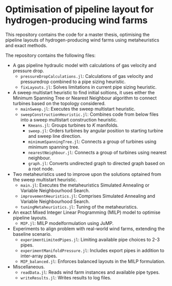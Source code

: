 # Optimisation of pipeline layout for hydrogen-producing wind farms

This repository contains the code for a master thesis, optimising the pipeline layouts of hydrogen-producing wind farms using metaheuristics and exact methods. 

The repository contains the following files: 
* A gas pipeline hydraulic model with calculations of gas velocity and pressure drop.
    * `pressureDropCalculations.jl`: Calculations of gas velocity and pressuredrop combined to a pipe sizing heuristic.
    * `fixLayouts.jl`: Solves limitations in current pipe sizing heuristic.
* A sweep multistart heuristic to find initial soltions, it uses either the Minimum Spanning Tree or Nearest Neighbour algorithm to connect turbines based on the topology considered.
    * `mainSweep.jl`: Executes the sweep multistart heuristic.
    * `sweepConstructionHeuristic.jl`: Combines code from below files into a sweep multistart construction heuristic.
        * `Kmeans.jl`: Groups turbines to *K* manifolds.
        * `sweep.jl`: Orders turbines by angular position to starting turbine and sweep line direction.
        * `minimumSpanningTree.jl`: Connects a group of turbines using minimum spanning tree.
        * `nearestNeighbour.jl`: Connects a group of turbines using nearest neighbour.
        * `graph.jl`: Converts undirected graph to directed graph based on a root node.
* Two metaheuristics used to improve upon the solutions optained from the sweep multistart heuristic.
    * `main.jl`: Executes the metaheuristics Simulated Annealing or Variable Neighbourhood Search.
    * `improvementHeuristics.jl`: Comprises Simulated Annealing and Variable Neighbourhood Search.
    * `tuningMetaheuristics.jl`: Tuning of the metaheuristics.
* An exact Mixed Integer Linear Programming (MILP) model to optimise pipeline layouts.
    * `MIP.jl`: MILP modelformulation using JuMP.
* Experiments to align problem with real-world wind farms, extending the baseline scenario.
    * `experimentLimitedPipes.jl`: Limiting available pipe choices to 2-3 pipes.
    * `experimentManifoldPressure.jl`: Includes export pipes in addition to inter-array pipes.
    * `MIP_balanced.jl`: Enforces balanced layouts in the MILP formulation.
* Miscellaneous.
    * `readData.jl`: Reads wind farm instances and available pipe types.
    * `writeResults.jl`: Writes results to log files.



